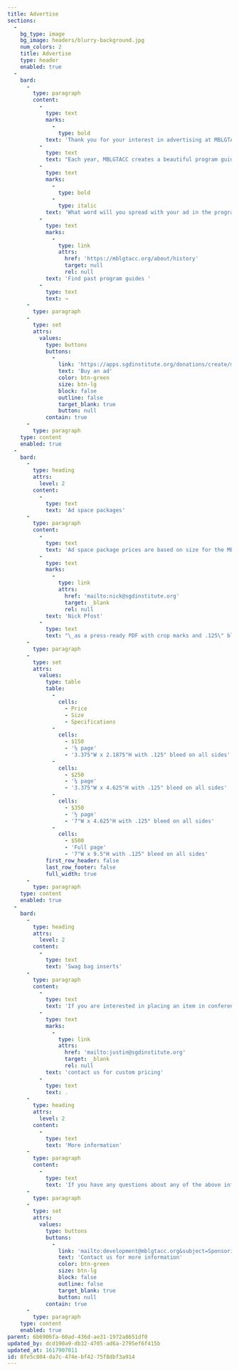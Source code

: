 ```yaml
---
title: Advertise
sections:
  -
    bg_type: image
    bg_image: headers/blurry-background.jpg
    num_colors: 2
    title: Advertise
    type: header
    enabled: true
  -
    bard:
      -
        type: paragraph
        content:
          -
            type: text
            marks:
              -
                type: bold
            text: 'Thank you for your interest in advertising at MBLGTACC 2021. '
          -
            type: text
            text: "Each year, MBLGTACC creates a beautiful program guide that attendees use throughout the weekend and often keep as souvenirs. Ad space in the program guide offers conference supporters the chance to share information about their organizations, academic programs, and offerings.\_"
          -
            type: text
            marks:
              -
                type: bold
              -
                type: italic
            text: 'What word will you spread with your ad in the program guide? '
          -
            type: text
            marks:
              -
                type: link
                attrs:
                  href: 'https://mblgtacc.org/about/history'
                  target: null
                  rel: null
            text: 'Find past program guides '
          -
            type: text
            text: →
      -
        type: paragraph
      -
        type: set
        attrs:
          values:
            type: buttons
            buttons:
              -
                link: 'https://apps.sgdinstitute.org/donations/create/mblgtacc-2021'
                text: 'Buy an ad'
                color: btn-green
                size: btn-lg
                block: false
                outline: false
                target_blank: true
                button: null
            contain: true
      -
        type: paragraph
    type: content
    enabled: true
  -
    bard:
      -
        type: heading
        attrs:
          level: 2
        content:
          -
            type: text
            text: 'Ad space packages'
      -
        type: paragraph
        content:
          -
            type: text
            text: 'Ad space package prices are based on size for the MBLGTACC program guide. Ads must be submitted to '
          -
            type: text
            marks:
              -
                type: link
                attrs:
                  href: 'mailto:nick@sgdinstitute.org'
                  target: _blank
                  rel: null
            text: 'Nick Pfost'
          -
            type: text
            text: "\_as a press-ready PDF with crop marks and .125\" bleed space on all sides. All ads will be printed in color. For best results, be sure your ad is in the CMYK colorspace and exported at 300 dpi or higher."
      -
        type: paragraph
      -
        type: set
        attrs:
          values:
            type: table
            table:
              -
                cells:
                  - Price
                  - Size
                  - Specifications
              -
                cells:
                  - $150
                  - '⅛ page'
                  - '3.375"W x 2.1875"H with .125" bleed on all sides'
              -
                cells:
                  - $250
                  - '¼ page'
                  - '3.375"W x 4.625"H with .125" bleed on all sides'
              -
                cells:
                  - $350
                  - '½ page'
                  - '7"W x 4.625"H with .125" bleed on all sides'
              -
                cells:
                  - $500
                  - 'Full page'
                  - '7"W x 9.5"H with .125" bleed on all sides'
            first_row_header: false
            last_row_footer: false
            full_width: true
      -
        type: paragraph
    type: content
    enabled: true
  -
    bard:
      -
        type: heading
        attrs:
          level: 2
        content:
          -
            type: text
            text: 'Swag bag inserts'
      -
        type: paragraph
        content:
          -
            type: text
            text: 'If you are interested in placing an item in conference attendee swag bags, please '
          -
            type: text
            marks:
              -
                type: link
                attrs:
                  href: 'mailto:justin@sgdinstitute.org'
                  target: _blank
                  rel: null
            text: 'contact us for custom pricing'
          -
            type: text
            text: .
      -
        type: heading
        attrs:
          level: 2
        content:
          -
            type: text
            text: 'More information'
      -
        type: paragraph
        content:
          -
            type: text
            text: 'If you have any questions about any of the above information, please contact us.'
      -
        type: paragraph
      -
        type: set
        attrs:
          values:
            type: buttons
            buttons:
              -
                link: 'mailto:development@mblgtacc.org&subject=Sponsoring%20MBLGTACC'
                text: 'Contact us for more information'
                color: btn-green
                size: btn-lg
                block: false
                outline: false
                target_blank: true
                button: null
            contain: true
      -
        type: paragraph
    type: content
    enabled: true
parent: 6b6906fa-60ad-436d-ae31-1972a8651df0
updated_by: dcd190a9-db32-4705-ad6a-2795ef6f415b
updated_at: 1617907011
id: 8fe5c804-da7c-474e-bf42-75f8dbf3a914
---
```

